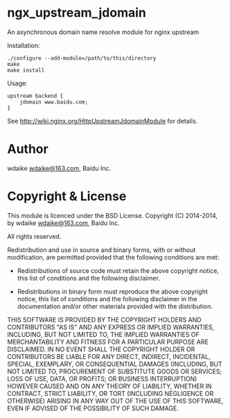 ngx_upstream_jdomain
====================

An asynchronous domain name resolve module for nginx upstream

Installation:

	./configure --add-module=/path/to/this/directory
	make
	make install

Usage:

	upstream backend {
		jdomain www.baidu.com;
	}

See http://wiki.nginx.org/HttpUpstreamJdomainModule for details.

Author
======

wdaike <wdaike@163.com>, Baidu Inc.

Copyright & License
===================

This module is licenced under the BSD License.
Copyright (C) 2014-2014, by wdaike <wdaike@163.com>, Baidu Inc.

All rights reserved.

Redistribution and use in source and binary forms, with or without modification, are permitted provided that the following conditions are met:

* Redistributions of source code must retain the above copyright notice, this list of conditions and the following disclaimer.

* Redistributions in binary form must reproduce the above copyright notice, this list of conditions and the following disclaimer in the documentation and/or other materials provided with the distribution.

THIS SOFTWARE IS PROVIDED BY THE COPYRIGHT HOLDERS AND CONTRIBUTORS "AS IS" AND ANY EXPRESS OR IMPLIED WARRANTIES, INCLUDING, BUT NOT LIMITED TO, THE IMPLIED WARRANTIES OF MERCHANTABILITY AND FITNESS FOR A PARTICULAR PURPOSE ARE DISCLAIMED. IN NO EVENT SHALL THE COPYRIGHT HOLDER OR CONTRIBUTORS BE LIABLE FOR ANY DIRECT, INDIRECT, INCIDENTAL, SPECIAL, EXEMPLARY, OR CONSEQUENTIAL DAMAGES (INCLUDING, BUT NOT LIMITED TO, PROCUREMENT OF SUBSTITUTE GOODS OR SERVICES; LOSS OF USE, DATA, OR PROFITS; OR BUSINESS INTERRUPTION) HOWEVER CAUSED AND ON ANY THEORY OF LIABILITY, WHETHER IN CONTRACT, STRICT LIABILITY, OR TORT (INCLUDING NEGLIGENCE OR OTHERWISE) ARISING IN ANY WAY OUT OF THE USE OF THIS SOFTWARE, EVEN IF ADVISED OF THE POSSIBILITY OF SUCH DAMAGE.

